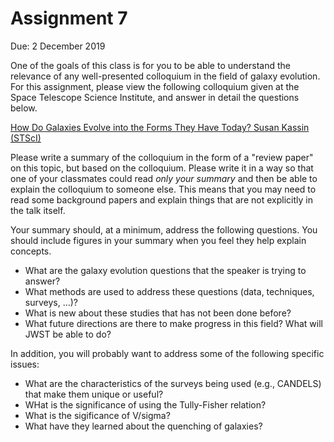 # Assignment 7

Due: 2 December 2019

One of the goals of this class is for you to be able to understand the relevance of any well-presented colloquium in the field of galaxy evolution. For this assignment, please view the following colloquium given at the Space Telescope Science Institute, and answer in detail the questions below.

[How Do Galaxies Evolve into the Forms They Have Today? Susan Kassin (STScI)](http://www.stsci.edu/contents/events/stsci/2018/november/how-do-galaxies-evolve-into-the-forms-they-have-today)

Please write a summary of the colloquium in the form of a "review paper" on this topic, but based on the colloquium. Please write it in a way so that one of your classmates could read *only your summary* and then be able to explain the colloquium to someone else. This means that you may need to read some background papers and explain things that are not explicitly in the talk itself.

Your summary should, at a minimum, address the following questions. You should include figures in your summary when you feel they help explain concepts.

* What are the galaxy evolution questions that the speaker is trying to answer?
* What methods are used to address these questions (data, techniques, surveys, ...)?
* What is new about these studies that has not been done before?
* What future directions are there to make progress in this field? What will JWST be able to do?

In addition, you will probably want to address some of the following specific issues:

* What are the characteristics of the surveys being used (e.g., CANDELS) that make them unique or useful?
* WHat is the significance of using the Tully-Fisher relation?
* What is the sigificance of V/sigma?
* What have they learned about the quenching of galaxies?
